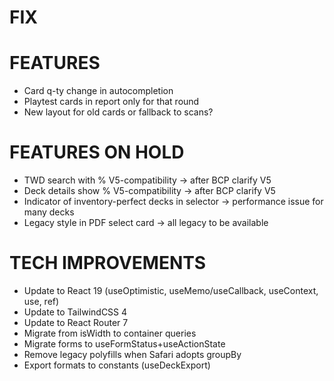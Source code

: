 # FIX

# FEATURES
- Card q-ty change in autocompletion
- Playtest cards in report only for that round
- New layout for old cards or fallback to scans?

# FEATURES ON HOLD
- TWD search with % V5-compatibility -> after BCP clarify V5
- Deck details show % V5-compatibility -> after BCP clarify V5
- Indicator of inventory-perfect decks in selector -> performance issue for many decks
- Legacy style in PDF select card -> all legacy to be available

# TECH IMPROVEMENTS
- Update to React 19 (useOptimistic, useMemo/useCallback, useContext, use, ref)
- Update to TailwindCSS 4
- Update to React Router 7
- Migrate from isWidth to container queries
- Migrate forms to useFormStatus+useActionState
- Remove legacy polyfills when Safari adopts groupBy
- Export formats to constants (useDeckExport)

